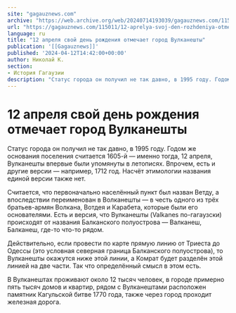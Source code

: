 ```yaml
---
site: "gagauznews.com"
archive: "https://web.archive.org/web/20240714193039/gagauznews.com/115011/12-aprelya-svoj-den-rozhdeniya-otmechaet-gorod-vulkaneshty.html"
url: "https://gagauznews.com/115011/12-aprelya-svoj-den-rozhdeniya-otmechaet-gorod-vulkaneshty.html"
language: ru
title: "12 апреля свой день рождения отмечает город Вулканешты"
publication: '[[Gagauznews]]'
published: '2024-04-12T14:42:00+00:00'
author: Николай К.
section:
- История Гагаузии
description: "Статус города он получил не так давно, в 1995 году. Годом же основания поселения считается 1605-й — именно тогда, 12 апреля, Вулканешты впервые были упомянуты в летописях. Впрочем, есть и другие версии — например, 1712 год. Насчёт этимологии названия единой версии также нет. Считается, что первоначально населённый пункт был назван Ветду, а впоследствии переименован в Волканешты — в честь одного из трёх братьев-армян Волкана, Вотдея и Карабета, которые были его основателями. Есть и версия, что Вулканешты (Valkanes по-гагаузски) происходят от названия Балканского полуострова — Валканеш, Балканеш, где-то что-то рядом. Действительно, если провести по карте прямую линию от Триеста до Одессы […]"
---
```


# 12 апреля свой день рождения отмечает город Вулканешты

Статус города он получил не так давно, в 1995 году. Годом же основания поселения считается 1605-й — именно тогда, 12 апреля, Вулканешты впервые были упомянуты в летописях. Впрочем, есть и другие версии — например, 1712 год. Насчёт этимологии названия единой версии также нет.

Считается, что первоначально населённый пункт был назван Ветду, а впоследствии переименован в Волканешты — в честь одного из трёх братьев-армян Волкана, Вотдея и Карабета, которые были его основателями. Есть и версия, что Вулканешты (Valkanes по-гагаузски) происходят от названия Балканского полуострова — Валканеш, Балканеш, где-то что-то рядом.

Действительно, если провести по карте прямую линию от Триеста до Одессы (это условная северная граница Балканского полуострова), то Вулканешты окажутся ниже этой линии, а Комрат будет разделён этой линией на две части. Так что определённый смысл в этом есть.

В Вулканештах проживают около 12 тысяч человек, в городе примерно пять тысяч домов и квартир, рядом с Вулканештами расположен памятник Кагульской битве 1770 года, также через город проходит железная дорога.